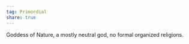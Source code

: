 ```yaml
---
tag: Primordial
share: true  
---
```

Goddess of Nature, a mostly neutral god, no formal organized religions.